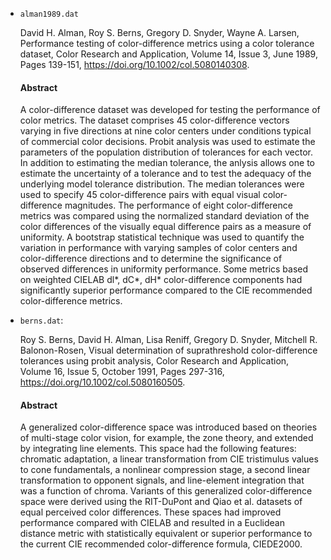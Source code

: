 - `alman1989.dat`

  David H. Alman, Roy S. Berns, Gregory D. Snyder, Wayne A. Larsen,
  Performance testing of color-difference metrics using a color tolerance dataset,
  Color Research and Application, Volume 14, Issue 3, June 1989, Pages 139-151,
  <https://doi.org/10.1002/col.5080140308>.

  #### Abstract

  A color-difference dataset was developed for testing the performance of color metrics.
  The dataset comprises 45 color-difference vectors varying in five directions at nine
  color centers under conditions typical of commercial color decisions. Probit analysis
  was used to estimate the parameters of the population distribution of tolerances for
  each vector. In addition to estimating the median tolerance, the anlysis allows one to
  estimate the uncertainty of a tolerance and to test the adequacy of the underlying
  model tolerance distribution. The median tolerances were used to specify 45
  color-difference pairs with equal visual color-difference magnitudes. The performance
  of eight color-difference metrics was compared using the normalized standard deviation
  of the color differences of the visually equal difference pairs as a measure of
  uniformity. A bootstrap statistical technique was used to quantify the variation in
  performance with varying samples of color centers and color-difference directions and
  to determine the significance of observed differences in uniformity performance. Some
  metrics based on weighted CIELAB dl\*, dC\*, dH\* color-difference components had
  significantly superior performance compared to the CIE recommended color-difference
  metrics.

- `berns.dat`:

  Roy S. Berns, David H. Alman, Lisa Reniff, Gregory D. Snyder, Mitchell R.
  Balonon-Rosen,
  Visual determination of suprathreshold color-difference tolerances using probit
  analysis,
  Color Research and Application, Volume 16, Issue 5, October 1991, Pages
  297-316,
  <https://doi.org/10.1002/col.5080160505>.

  #### Abstract

  A generalized color-difference space was introduced based on theories of multi-stage
  color vision, for example, the zone theory, and extended by integrating line elements.
  This space had the following features: chromatic adaptation, a linear transformation
  from CIE tristimulus values to cone fundamentals, a nonlinear compression stage, a
  second linear transformation to opponent signals, and line-element integration that
  was a function of chroma. Variants of this generalized color-difference space were
  derived using the RIT-DuPont and Qiao et al. datasets of equal perceived color
  differences. These spaces had improved performance compared with CIELAB and resulted
  in a Euclidean distance metric with statistically equivalent or superior performance
  to the current CIE recommended color-difference formula, CIEDE2000.
